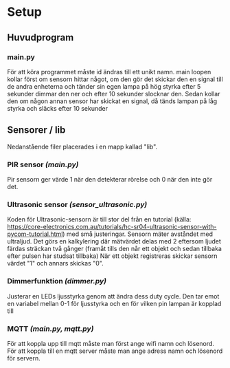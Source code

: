# Setup

## Huvudprogram
### main.py
För att köra programmet måste id ändras till ett unikt namn.
main loopen kollar först om sensorn hittar något, om den gör det skickar den en signal till de andra enheterna och tänder sin egen lampa på hög styrka efter 5 sekunder dimmar den ner och efter 10 sekunder slocknar den. Sedan kollar den om någon annan sensor har skickat en signal, då tänds lampan på låg styrka och släcks efter 10 sekunder
## Sensorer / lib
Nedanstående filer placerades i en mapp kallad "lib".
### PIR sensor _(main.py)_
Pir sensorn ger värde 1 när den detekterar rörelse och 0 när den inte gör det.
### Ultrasonic sensor _(sensor_ultrasonic.py)_
Koden för Ultrasonic-sensorn är till stor del från en tutorial (källa: https://core-electronics.com.au/tutorials/hc-sr04-ultrasonic-sensor-with-pycom-tutorial.html) med små justeringar.
Sensorn mäter avståndet med ultraljud. Det görs en kalkylering där mätvärdet delas med 2 eftersom ljudet färdas sträckan två gånger (framåt tills den når ett objekt och sedan tillbaka efter pulsen har studsat tillbaka)
När ett objekt registreras skickar sensorn värdet "1" och annars skickas "0".
### Dimmerfunktion _(dimmer.py)_
Justerar en LEDs ljusstyrka genom att ändra dess duty cycle.
Den tar emot en variabel mellan 0-1 för ljusstyrka och en för vilken pin lampan är kopplad till
### MQTT _(main.py, mqtt.py)_
För att koppla upp till mqtt måste man först ange wifi namn och lösenord.
För att koppla till en mqtt server måste man ange adress namn och lösenord för servern.
